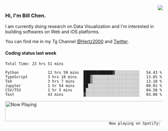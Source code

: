 <img  align="right" src="https://github-readme-stats.vercel.app/api?username=BillChen2k&show_icons=false&count_private=true&hide_title=true">

### Hi, I'm Bill Chen.

I am currently doing research on Data Visualization and I'm interested in building softwares on Web and iOS platforms.

You can find me in my Tg Channel [@Hertz2000](https://t.me/Hertz2000) and [Twitter](https://twitter.com/billchen2k).

#### Coding status last week

<!--START_SECTION:waka-->

```text
Total Time: 23 hrs 51 mins

Python             12 hrs 59 mins  █████████████▓░░░░░░░░░░░   54.43 %
TypeScript         3 hrs 18 mins   ███▒░░░░░░░░░░░░░░░░░░░░░   13.85 %
TeX                3 hrs 7 mins    ███▒░░░░░░░░░░░░░░░░░░░░░   13.10 %
Jupyter            1 hr 54 mins    ██░░░░░░░░░░░░░░░░░░░░░░░   08.01 %
CSV/TSV            1 hr 5 mins     █░░░░░░░░░░░░░░░░░░░░░░░░   04.58 %
Text               43 mins         ▓░░░░░░░░░░░░░░░░░░░░░░░░   03.00 %
```

<!--END_SECTION:waka-->


<div>
<a href="https://spotify-now-playing.billchen2k.vercel.app/now-playing?open">
   <img align="right" src="https://spotify-now-playing.billchen2k.vercel.app/now-playing" width="540" height="64" alt="Now Playing">
</a>
</div>

<div>
<p align="right"><code>Now playing on Spotify: </code></p>
</div>

<!--
**BillChen2K/BillChen2K** is a ✨ _special_ ✨ repository because its `README.md` (this file) appears on your GitHub profile.

Here are some ideas to get you started:

- 🔭 I’m currently working on ...
- 🌱 I’m currently learning ...
- 👯 I’m looking to collaborate on ...
- 🤔 I’m looking for help with ...
- 💬 Ask me about ...
- 📫 How to reach me: ...
- 😄 Pronouns: ...
- ⚡ Fun fact: ...
-->
